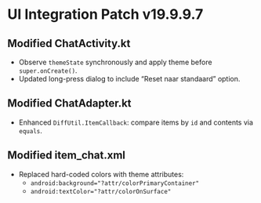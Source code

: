 # UI Integration Patch v19.9.9.7

## Modified ChatActivity.kt
- Observe `themeState` synchronously and apply theme before `super.onCreate()`.
- Updated long-press dialog to include “Reset naar standaard” option.

## Modified ChatAdapter.kt
- Enhanced `DiffUtil.ItemCallback`: compare items by `id` and contents via `equals`.

## Modified item_chat.xml
- Replaced hard-coded colors with theme attributes:
  - `android:background="?attr/colorPrimaryContainer"`
  - `android:textColor="?attr/colorOnSurface"`
